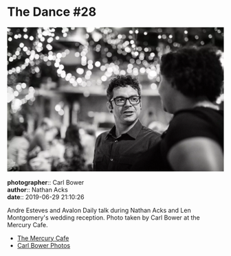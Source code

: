 # The Dance #28

![Andre Esteves and Avalon Daily talk](assets/2019-06-29-set-4-the-dance-28.webp)

**photographer**:: Carl Bower  
**author**:: Nathan Acks  
**date**:: 2019-06-29 21:10:26

Andre Esteves and Avalon Daily talk during Nathan Acks and Len Montgomery's wedding reception. Photo taken by Carl Bower at the Mercury Cafe.

* [The Mercury Cafe](http://mercurycafe.com)
* [Carl Bower Photos](https://carlbowerphotos.com)
